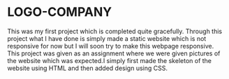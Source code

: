 # LOGO-COMPANY
This was my first project which is completed quite gracefully. Through this project what I have done is simply made a static website which is not responsive for now but I will soon try to make this webpage responsive. This project was given as an assignment where we were given pictures of the website which was expected.I simply first made the skeleton of the website using HTML and then added design using CSS.
